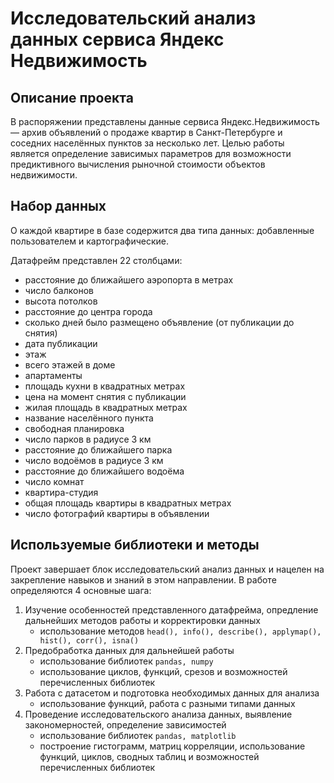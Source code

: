 # Исследовательский анализ данных сервиса Яндекс Недвижимость

## Описание проекта

В распоряжении представлены данные сервиса Яндекс.Недвижимость — архив объявлений о продаже квартир в Санкт-Петербурге и соседних населённых пунктов за несколько лет. Целью работы является определение зависимых параметров для возможности предиктивного вычисления рыночной стоимости объектов недвижимости. 

## Набор данных

О каждой квартире в базе содержится два типа данных: добавленные пользователем и картографические.

Датафрейм представлен 22 столбцами:
- расстояние до ближайшего аэропорта в метрах 
- число балконов
- высота потолков 
- расстояние до центра города 
- сколько дней было размещено объявление (от публикации до снятия)
- дата публикации
- этаж
- всего этажей в доме
- апартаменты 
- площадь кухни в квадратных метрах 
- цена на момент снятия с публикации
- жилая площадь в квадратных метрах 
- название населённого пункта
- свободная планировка 
- число парков в радиусе 3 км
- расстояние до ближайшего парка 
- число водоёмов в радиусе 3 км
- расстояние до ближайшего водоёма
- число комнат
- квартира-студия
- общая площадь квартиры в квадратных метрах
- число фотографий квартиры в объявлении

## Используемые библиотеки и методы

Проект завершает блок исследовательский анализ данных и нацелен на закрепление навыков и знаний в этом направлении. В работе определяются 4 основные шага:
1. Изучение особенностей представленного датафрейма, опредление дальнейших методов работы и корректировки данных
    - использование методов `head(), info(), describe(), applymap(), hist(), corr(), isna()`
2. Предобработка данных для дальнейшей работы
    - использование библиотек `pandas, numpy`
    - использование циклов, функций, срезов и возможностей перечисленных библиотек
3. Работа с датасетом и подготовка необходимых данных для анализа
    - использование функций, работа с разными типами данных
4. Проведение иccледовательского анализа данных, выявление закономерностей, определение зависимостей
    - использование библиотек `pandas, matplotlib`
    - построение гистограмм, матриц корреляции, использование функций, циклов, сводных таблиц и возможностей перечисленных библиотек
